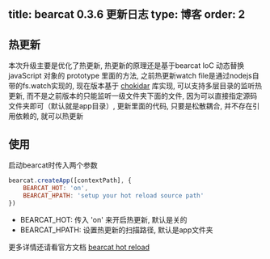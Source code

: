 title: bearcat 0.3.6 更新日志
type: 博客
order: 2
---

## 热更新
本次升级主要是优化了热更新, 热更新的原理还是基于bearcat IoC 动态替换 javaScript 对象的 prototype 里面的方法, 之前热更新watch file是通过nodejs自带的fs.watch实现的, 现在版本基于 [chokidar](https://github.com/paulmillr/chokidar) 库实现, 可以支持多层目录的监听热更新, 而不是之前版本的只能监听一级文件夹下面的文件, 因为可以直接指定源码文件夹即可（默认就是app目录）, 更新里面的代码, 只要是松散耦合, 并不存在引用依赖的, 就可以热更新

## 使用

启动bearcat时传入两个参数

```js
bearcat.createApp([contextPath], {
	BEARCAT_HOT: 'on',
	BEARCAT_HPATH: 'setup your hot reload source path'
})
```

* BEARCAT_HOT: 传入 'on' 来开启热更新, 默认是关的 
* BEARCAT_HPATH: 设置热更新的扫描路径, 默认是app文件夹

更多详情还请看官方文档 [bearcat hot reload](http://bearcatjs.org/topic/index.html)